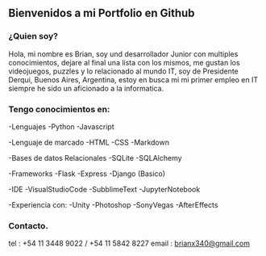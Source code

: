 ## Bienvenidos a mi Portfolio en Github

 ### ¿Quien soy?
 Hola, mi nombre es Brian, soy und desarrollador Junior con multiples conocimientos, dejare al final una lista con los mismos, me gustan los videojuegos, puzzles y lo relacionado al mundo IT, soy de Presidente Derqui, Buenos Aires, Argentina, estoy en busca mi mi primer empleo en IT siempre he sido un aficionado a la informatica.

### Tengo conocimientos en:

-Lenguajes
    -Python
    -Javascript

-Lenguaje de marcado
    -HTML
    -CSS
    -Markdown

-Bases de datos Relacionales
    -SQLite
    -SQLAlchemy

-Frameworks
    -Flask
    -Express
    -Django (Basico)

-IDE
    -VisualStudioCode
    -SubblimeText
    -JupyterNotebook

-Experiencia con:
    -Unity
    -Photoshop
    -SonyVegas
    -AfterEffects

### Contacto.

tel : +54 11 3448 9022     /    +54 11 5842 8227
email : brianx340@gmail.com
